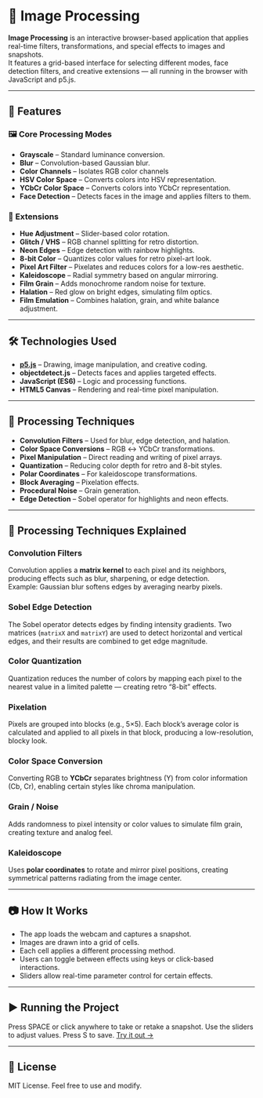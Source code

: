 # 🎨 Image Processing

**Image Processing** is an interactive browser-based application that applies real-time filters, transformations, and special effects to images and snapshots.  
It features a grid-based interface for selecting different modes, face detection filters, and creative extensions — all running in the browser with JavaScript and p5.js.  

---

## 🚀 Features

### 🖼 Core Processing Modes
- **Grayscale** – Standard luminance conversion.  
- **Blur** – Convolution-based Gaussian blur.  
- **Color Channels** – Isolates RGB color channels  
- **HSV Color Space** – Converts colors into HSV representation.  
- **YCbCr Color Space** – Converts colors into YCbCr representation.  
- **Face Detection** – Detects faces in the image and applies filters to them.

### 🎯 Extensions
- **Hue Adjustment** – Slider-based color rotation.  
- **Glitch / VHS** – RGB channel splitting for retro distortion.  
- **Neon Edges** – Edge detection with rainbow highlights.  
- **8-bit Color** – Quantizes color values for retro pixel-art look.  
- **Pixel Art Filter** – Pixelates and reduces colors for a low-res aesthetic.  
- **Kaleidoscope** – Radial symmetry based on angular mirroring.  
- **Film Grain** – Adds monochrome random noise for texture.  
- **Halation** – Red glow on bright edges, simulating film optics.  
- **Film Emulation** – Combines halation, grain, and white balance adjustment.

---

## 🛠 Technologies Used
- **[p5.js](https://p5js.org/)** – Drawing, image manipulation, and creative coding.  
- **objectdetect.js** – Detects faces and applies targeted effects.  
- **JavaScript (ES6)** – Logic and processing functions.  
- **HTML5 Canvas** – Rendering and real-time pixel manipulation.  

---

## 🔬 Processing Techniques
- **Convolution Filters** – Used for blur, edge detection, and halation.  
- **Color Space Conversions** – RGB ↔ YCbCr transformations.  
- **Pixel Manipulation** – Direct reading and writing of pixel arrays.  
- **Quantization** – Reducing color depth for retro and 8-bit styles.  
- **Polar Coordinates** – For kaleidoscope transformations.  
- **Block Averaging** – Pixelation effects.  
- **Procedural Noise** – Grain generation.  
- **Edge Detection** – Sobel operator for highlights and neon effects.  

---

## 🧠 Processing Techniques Explained

### Convolution Filters
Convolution applies a **matrix kernel** to each pixel and its neighbors, producing effects such as blur, sharpening, or edge detection.  
Example: Gaussian blur softens edges by averaging nearby pixels.

### Sobel Edge Detection
The Sobel operator detects edges by finding intensity gradients. Two matrices (`matrixX` and `matrixY`) are used to detect horizontal and vertical edges, and their results are combined to get edge magnitude.

### Color Quantization
Quantization reduces the number of colors by mapping each pixel to the nearest value in a limited palette — creating retro “8-bit” effects.

### Pixelation
Pixels are grouped into blocks (e.g., 5×5). Each block’s average color is calculated and applied to all pixels in that block, producing a low-resolution, blocky look.

### Color Space Conversion
Converting RGB to **YCbCr** separates brightness (Y) from color information (Cb, Cr), enabling certain styles like chroma manipulation.

### Grain / Noise
Adds randomness to pixel intensity or color values to simulate film grain, creating texture and analog feel.

### Kaleidoscope
Uses **polar coordinates** to rotate and mirror pixel positions, creating symmetrical patterns radiating from the image center.

---

## 📷 How It Works
- The app loads the webcam and captures a snapshot.  
- Images are drawn into a grid of cells.  
- Each cell applies a different processing method.  
- Users can toggle between effects using keys or click-based interactions.  
- Sliders allow real-time parameter control for certain effects.  

---

## ▶️ Running the Project
Press SPACE or click anywhere to take or retake a snapshot. Use the sliders to adjust values. Press S to save.
[Try it out -> ](https://13nz.github.io/ImageProcessing/)

---

## 📄 License
MIT License. Feel free to use and modify.
